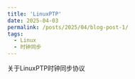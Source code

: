 ```yaml
---
title: 'LinuxPTP'
date: 2025-04-03
permalink: /posts/2025/04/blog-post-1/
tags:
  - Linux
  - 时钟同步
---
```


关于LinuxPTP时钟同步协议

<!-- more -->
